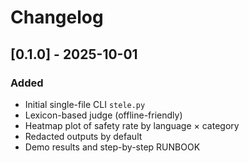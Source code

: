 # Changelog

## [0.1.0] - 2025-10-01
### Added
- Initial single-file CLI `stele.py`
- Lexicon-based judge (offline-friendly)
- Heatmap plot of safety rate by language × category
- Redacted outputs by default
- Demo results and step-by-step RUNBOOK
